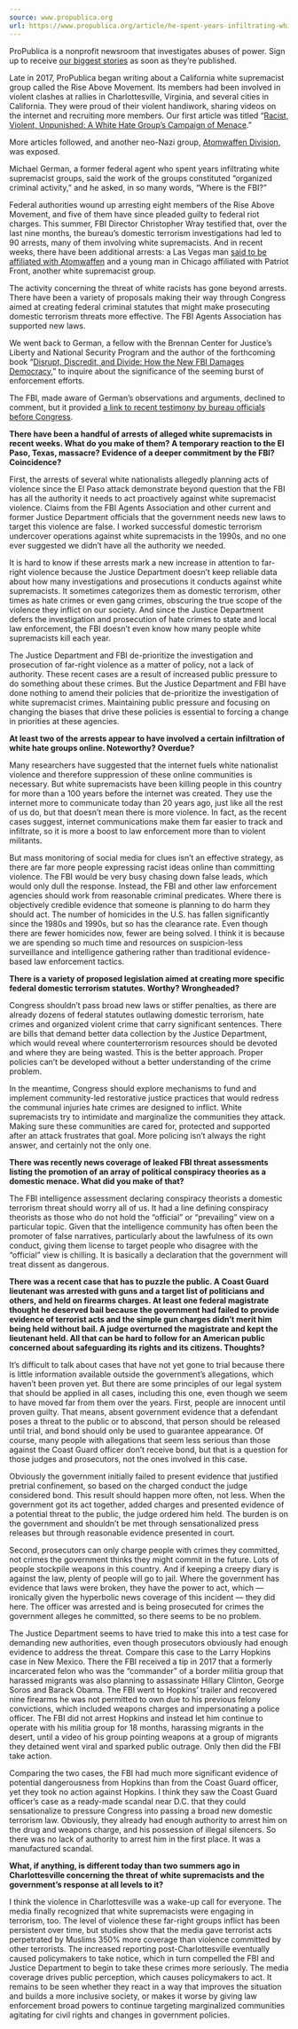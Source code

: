 ```yaml
---
source: www.propublica.org
url: https://www.propublica.org/article/he-spent-years-infiltrating-white-supremacist-groups-heres-what-he-has-to-say-about-whats-going-on-now
---
```


ProPublica is a nonprofit newsroom that investigates abuses of power. Sign up to receive [our biggest stories](https://www.propublica.org/newsletters/the-big-story?source=www.propublica.org&placement=top-note&region=national) as soon as they’re published.

Late in 2017, ProPublica began writing about a California white supremacist group called the Rise Above Movement. Its members had been involved in violent clashes at rallies in Charlottesville, Virginia, and several cities in California. They were proud of their violent handiwork, sharing videos on the internet and recruiting more members. Our first article was titled “[Racist, Violent, Unpunished: A White Hate Group’s Campaign of Menace](https://www.propublica.org/article/white-hate-group-campaign-of-menace-rise-above-movement).”

More articles followed, and another neo-Nazi group, [Atomwaffen Division](https://www.propublica.org/article/atomwaffen-division-inside-white-hate-group), was exposed.

Michael German, a former federal agent who spent years infiltrating white supremacist groups, said the work of the groups constituted “organized criminal activity,” and he asked, in so many words, “Where is the FBI?”

Federal authorities wound up arresting eight members of the Rise Above Movement, and five of them have since pleaded guilty to federal riot charges. This summer, FBI Director Christopher Wray testified that, over the last nine months, the bureau’s domestic terrorism investigations had led to 90 arrests, many of them involving white supremacists. And in recent weeks, there have been additional arrests: a Las Vegas man [said to be affiliated with Atomwaffen](https://www.propublica.org/article/las-vegas-man-conor-climo-was-said-to-be-affiliated-with-atomwaffen-division) and a young man in Chicago affiliated with Patriot Front, another white supremacist group.

The activity concerning the threat of white racists has gone beyond arrests. There have been a variety of proposals making their way through Congress aimed at creating federal criminal statutes that might make prosecuting domestic terrorism threats more effective. The FBI Agents Association has supported new laws.

We went back to German, a fellow with the Brennan Center for Justice’s Liberty and National Security Program and the author of the forthcoming book “[Disrupt, Discredit, and Divide: How the New FBI Damages Democracy](https://thenewpress.com/books/disrupt-discredit-divide),” to inquire about the significance of the seeming burst of enforcement efforts.

The FBI, made aware of German’s observations and arguments, declined to comment, but it provided [a link to recent testimony by bureau officials before Congress](https://www.fbi.gov/news/testimony).

**There have been a handful of arrests of alleged white supremacists in recent weeks. What do you make of them? A temporary reaction to the El Paso, Texas, massacre? Evidence of a deeper commitment by the FBI? Coincidence?**

First, the arrests of several white nationalists allegedly planning acts of violence since the El Paso attack demonstrate beyond question that the FBI has all the authority it needs to act proactively against white supremacist violence. Claims from the FBI Agents Association and other current and former Justice Department officials that the government needs new laws to target this violence are false. I worked successful domestic terrorism undercover operations against white supremacists in the 1990s, and no one ever suggested we didn’t have all the authority we needed.

It is hard to know if these arrests mark a new increase in attention to far-right violence because the Justice Department doesn’t keep reliable data about how many investigations and prosecutions it conducts against white supremacists. It sometimes categorizes them as domestic terrorism, other times as hate crimes or even gang crimes, obscuring the true scope of the violence they inflict on our society. And since the Justice Department defers the investigation and prosecution of hate crimes to state and local law enforcement, the FBI doesn’t even know how many people white supremacists kill each year.

The Justice Department and FBI de-prioritize the investigation and prosecution of far-right violence as a matter of policy, not a lack of authority. These recent cases are a result of increased public pressure to do something about these crimes. But the Justice Department and FBI have done nothing to amend their policies that de-prioritize the investigation of white supremacist crimes. Maintaining public pressure and focusing on changing the biases that drive these policies is essential to forcing a change in priorities at these agencies.

**At least two of the arrests appear to have involved a certain infiltration of white hate groups online. Noteworthy? Overdue?**

Many researchers have suggested that the internet fuels white nationalist violence and therefore suppression of these online communities is necessary. But white supremacists have been killing people in this country for more than a 100 years before the internet was created. They use the internet more to communicate today than 20 years ago, just like all the rest of us do, but that doesn’t mean there is more violence. In fact, as the recent cases suggest, internet communications make them far easier to track and infiltrate, so it is more a boost to law enforcement more than to violent militants.

But mass monitoring of social media for clues isn’t an effective strategy, as there are far more people expressing racist ideas online than committing violence. The FBI would be very busy chasing down false leads, which would only dull the response. Instead, the FBI and other law enforcement agencies should work from reasonable criminal predicates. Where there is objectively credible evidence that someone is planning to do harm they should act. The number of homicides in the U.S. has fallen significantly since the 1980s and 1990s, but so has the clearance rate. Even though there are fewer homicides now, fewer are being solved. I think it is because we are spending so much time and resources on suspicion-less surveillance and intelligence gathering rather than traditional evidence-based law enforcement tactics.

**There is a variety of proposed legislation aimed at creating more specific federal domestic terrorism statutes. Worthy? Wrongheaded?**

Congress shouldn’t pass broad new laws or stiffer penalties, as there are already dozens of federal statutes outlawing domestic terrorism, hate crimes and organized violent crime that carry significant sentences. There are bills that demand better data collection by the Justice Department, which would reveal where counterterrorism resources should be devoted and where they are being wasted. This is the better approach. Proper policies can’t be developed without a better understanding of the crime problem.

In the meantime, Congress should explore mechanisms to fund and implement community-led restorative justice practices that would redress the communal injuries hate crimes are designed to inflict. White supremacists try to intimidate and marginalize the communities they attack. Making sure these communities are cared for, protected and supported after an attack frustrates that goal. More policing isn’t always the right answer, and certainly not the only one.

**There was recently news coverage of leaked FBI threat assessments listing the promotion of an array of political conspiracy theories as a domestic menace. What did you make of that?**

The FBI intelligence assessment declaring conspiracy theorists a domestic terrorism threat should worry all of us. It had a line defining conspiracy theorists as those who do not hold the “official” or “prevailing” view on a particular topic. Given that the intelligence community has often been the promoter of false narratives, particularly about the lawfulness of its own conduct, giving them license to target people who disagree with the “official” view is chilling. It is basically a declaration that the government will treat dissent as dangerous.

**There was a recent case that has to puzzle the public. A Coast Guard lieutenant was arrested with guns and a target list of politicians and others, and held on firearms charges. At least one federal magistrate thought he deserved bail because the government had failed to provide evidence of terrorist acts and the simple gun charges didn’t merit him being held without bail. A judge overturned the magistrate and kept the lieutenant held. All that can be hard to follow for an American public concerned about safeguarding its rights and its citizens. Thoughts?**

It’s difficult to talk about cases that have not yet gone to trial because there is little information available outside the government’s allegations, which haven’t been proven yet. But there are some principles of our legal system that should be applied in all cases, including this one, even though we seem to have moved far from them over the years. First, people are innocent until proven guilty. That means, absent government evidence that a defendant poses a threat to the public or to abscond, that person should be released until trial, and bond should only be used to guarantee appearance. Of course, many people with allegations that seem less serious than those against the Coast Guard officer don’t receive bond, but that is a question for those judges and prosecutors, not the ones involved in this case.

Obviously the government initially failed to present evidence that justified pretrial confinement, so based on the charged conduct the judge considered bond. This result should happen more often, not less. When the government got its act together, added charges and presented evidence of a potential threat to the public, the judge ordered him held. The burden is on the government and shouldn’t be met through sensationalized press releases but through reasonable evidence presented in court.

Second, prosecutors can only charge people with crimes they committed, not crimes the government thinks they might commit in the future. Lots of people stockpile weapons in this country. And if keeping a creepy diary is against the law, plenty of people will go to jail. Where the government has evidence that laws were broken, they have the power to act, which — ironically given the hyperbolic news coverage of this incident — they did here. The officer was arrested and is being prosecuted for crimes the government alleges he committed, so there seems to be no problem.

The Justice Department seems to have tried to make this into a test case for demanding new authorities, even though prosecutors obviously had enough evidence to address the threat. Compare this case to the Larry Hopkins case in New Mexico. There the FBI received a tip in 2017 that a formerly incarcerated felon who was the “commander” of a border militia group that harassed migrants was also planning to assassinate Hillary Clinton, George Soros and Barack Obama. The FBI went to Hopkins’ trailer and recovered nine firearms he was not permitted to own due to his previous felony convictions, which included weapons charges and impersonating a police officer. The FBI did not arrest Hopkins and instead let him continue to operate with his militia group for 18 months, harassing migrants in the desert, until a video of his group pointing weapons at a group of migrants they detained went viral and sparked public outrage. Only then did the FBI take action.

Comparing the two cases, the FBI had much more significant evidence of potential dangerousness from Hopkins than from the Coast Guard officer, yet they took no action against Hopkins. I think they saw the Coast Guard officer’s case as a ready-made scandal near D.C. that they could sensationalize to pressure Congress into passing a broad new domestic terrorism law. Obviously, they already had enough authority to arrest him on the drug and weapons charge, and his possession of illegal silencers. So there was no lack of authority to arrest him in the first place. It was a manufactured scandal.

**What, if anything, is different today than two summers ago in Charlottesville concerning the threat of white supremacists and the government’s response at all levels to it?**

I think the violence in Charlottesville was a wake-up call for everyone. The media finally recognized that white supremacists were engaging in terrorism, too. The level of violence these far-right groups inflict has been persistent over time, but studies show that the media gave terrorist acts perpetrated by Muslims 350% more coverage than violence committed by other terrorists. The increased reporting post-Charlottesville eventually caused policymakers to take notice, which in turn compelled the FBI and Justice Department to begin to take these crimes more seriously. The media coverage drives public perception, which causes policymakers to act. It remains to be seen whether they react in a way that improves the situation and builds a more inclusive society, or makes it worse by giving law enforcement broad powers to continue targeting marginalized communities agitating for civil rights and changes in government policies.
